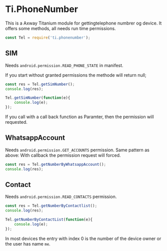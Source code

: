 Ti.PhoneNumber
===========================================

This is a Axway Titanium module  for gettingtelephone numbrer og device. It offers some methods, all needs run time permissions.

```javascript
const Tel = require('ti.phonenumber');
```

## SIM

Needs  `android.permission.READ_PHONE_STATE`
in manifest.

If you start without granted permissions the methode will return null;

```javascript
const res = Tel.getSimNumber();
console.log(res);

Tel.getSimNumber(function(e){
	console.log(e);
});

```

If you call with a call back function as Paramter, then the permission will requested.

## WhatsappAccount

Needs `android.permission.GET_ACCOUNTS` permission. Same pattern as above: With callback the permission request will forced.

```javascript
const res = Tel.getNumberByWhatsappAccount();
console.log(res);

```

## Contact

Needs `android.permission.READ_CONTACTS` permission.

```javascript
const res = Tel.getNumberByContactlist();
console.log(res);

Tel.getNumberByContactList(function(e){
	console.log(e);
});

```

In most devices the entry with index 0 is the number of the device owner or the user has name `me`.
